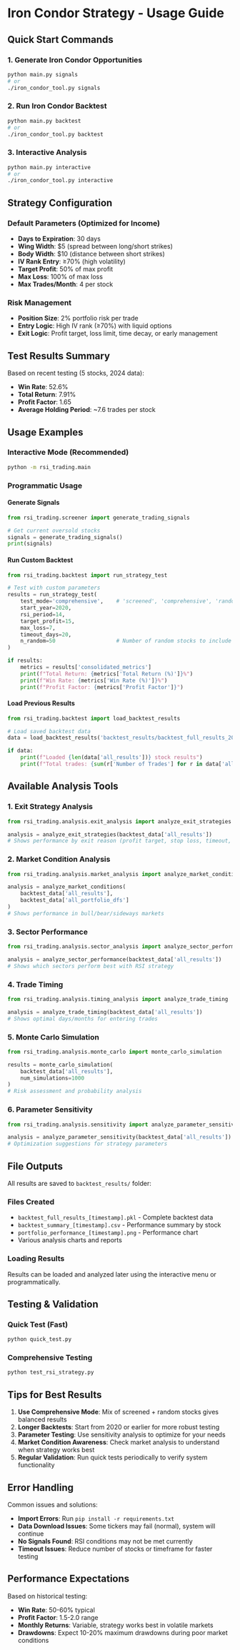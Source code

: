 # Iron Condor Strategy - Usage Guide

## Quick Start Commands

### 1. Generate Iron Condor Opportunities
```bash
python main.py signals
# or
./iron_condor_tool.py signals
```

### 2. Run Iron Condor Backtest
```bash
python main.py backtest
# or
./iron_condor_tool.py backtest
```

### 3. Interactive Analysis
```bash
python main.py interactive
# or
./iron_condor_tool.py interactive
```

## Strategy Configuration

### Default Parameters (Optimized for Income)
- **Days to Expiration**: 30 days
- **Wing Width**: $5 (spread between long/short strikes)
- **Body Width**: $10 (distance between short strikes)
- **IV Rank Entry**: ≥70% (high volatility)
- **Target Profit**: 50% of max profit
- **Max Loss**: 100% of max loss
- **Max Trades/Month**: 4 per stock

### Risk Management
- **Position Size**: 2% portfolio risk per trade
- **Entry Logic**: High IV rank (≥70%) with liquid options
- **Exit Logic**: Profit target, loss limit, time decay, or early management

## Test Results Summary

Based on recent testing (5 stocks, 2024 data):
- **Win Rate**: 52.6%
- **Total Return**: 7.91%
- **Profit Factor**: 1.65
- **Average Holding Period**: ~7.6 trades per stock

## Usage Examples

### Interactive Mode (Recommended)
```bash
python -m rsi_trading.main
```

### Programmatic Usage

#### Generate Signals
```python
from rsi_trading.screener import generate_trading_signals

# Get current oversold stocks
signals = generate_trading_signals()
print(signals)
```

#### Run Custom Backtest
```python
from rsi_trading.backtest import run_strategy_test

# Test with custom parameters
results = run_strategy_test(
    test_mode='comprehensive',    # 'screened', 'comprehensive', 'random'
    start_year=2020,
    rsi_period=14,
    target_profit=15,
    max_loss=7,
    timeout_days=20,
    n_random=50                   # Number of random stocks to include
)

if results:
    metrics = results['consolidated_metrics']
    print(f"Total Return: {metrics['Total Return (%)']}%")
    print(f"Win Rate: {metrics['Win Rate (%)']}%")
    print(f"Profit Factor: {metrics['Profit Factor']}")
```

#### Load Previous Results
```python
from rsi_trading.backtest import load_backtest_results

# Load saved backtest data
data = load_backtest_results('backtest_results/backtest_full_results_20250603_150659.pkl')

if data:
    print(f"Loaded {len(data['all_results'])} stock results")
    print(f"Total trades: {sum(r['Number of Trades'] for r in data['all_results'])}")
```

## Available Analysis Tools

### 1. Exit Strategy Analysis
```python
from rsi_trading.analysis.exit_analysis import analyze_exit_strategies

analysis = analyze_exit_strategies(backtest_data['all_results'])
# Shows performance by exit reason (profit target, stop loss, timeout, etc.)
```

### 2. Market Condition Analysis
```python
from rsi_trading.analysis.market_analysis import analyze_market_conditions

analysis = analyze_market_conditions(
    backtest_data['all_results'], 
    backtest_data['all_portfolio_dfs']
)
# Shows performance in bull/bear/sideways markets
```

### 3. Sector Performance
```python
from rsi_trading.analysis.sector_analysis import analyze_sector_performance

analysis = analyze_sector_performance(backtest_data['all_results'])
# Shows which sectors perform best with RSI strategy
```

### 4. Trade Timing
```python
from rsi_trading.analysis.timing_analysis import analyze_trade_timing

analysis = analyze_trade_timing(backtest_data['all_results'])
# Shows optimal days/months for entering trades
```

### 5. Monte Carlo Simulation
```python
from rsi_trading.analysis.monte_carlo import monte_carlo_simulation

results = monte_carlo_simulation(
    backtest_data['all_results'], 
    num_simulations=1000
)
# Risk assessment and probability analysis
```

### 6. Parameter Sensitivity
```python
from rsi_trading.analysis.sensitivity import analyze_parameter_sensitivity

analysis = analyze_parameter_sensitivity(backtest_data['all_results'])
# Optimization suggestions for strategy parameters
```

## File Outputs

All results are saved to `backtest_results/` folder:

### Files Created
- `backtest_full_results_[timestamp].pkl` - Complete backtest data
- `backtest_summary_[timestamp].csv` - Performance summary by stock
- `portfolio_performance_[timestamp].png` - Performance chart
- Various analysis charts and reports

### Loading Results
Results can be loaded and analyzed later using the interactive menu or programmatically.

## Testing & Validation

### Quick Test (Fast)
```bash
python quick_test.py
```

### Comprehensive Testing
```bash
python test_rsi_strategy.py
```

## Tips for Best Results

1. **Use Comprehensive Mode**: Mix of screened + random stocks gives balanced results
2. **Longer Backtests**: Start from 2020 or earlier for more robust testing
3. **Parameter Testing**: Use sensitivity analysis to optimize for your needs
4. **Market Condition Awareness**: Check market analysis to understand when strategy works best
5. **Regular Validation**: Run quick tests periodically to verify system functionality

## Error Handling

Common issues and solutions:

- **Import Errors**: Run `pip install -r requirements.txt`
- **Data Download Issues**: Some tickers may fail (normal), system will continue
- **No Signals Found**: RSI conditions may not be met currently
- **Timeout Issues**: Reduce number of stocks or timeframe for faster testing

## Performance Expectations

Based on historical testing:
- **Win Rate**: 50-60% typical
- **Profit Factor**: 1.5-2.0 range
- **Monthly Returns**: Variable, strategy works best in volatile markets
- **Drawdowns**: Expect 10-20% maximum drawdowns during poor market conditions